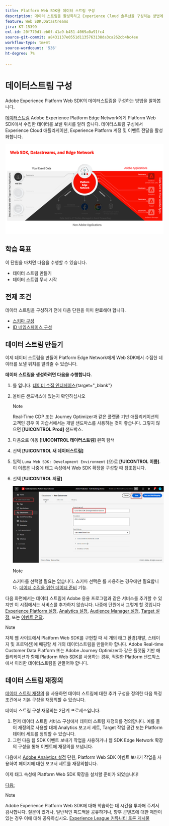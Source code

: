 ```yaml
---
title: Platform Web SDK용 데이터 스트림 구성
description: 데이터 스트림을 활성화하고 Experience Cloud 솔루션을 구성하는 방법에 대해 알아봅니다. 이 수업은 Web SDK를 사용하여 Adobe Experience Cloud 구현 튜토리얼의 일부입니다.
feature: Web SDK,Datastreams
jira: KT-15399
exl-id: 20f770d1-eb0f-41a9-b451-4069a0a91fc4
source-git-commit: a8431137e0551d1135763138da3ca262cb4bc4ee
workflow-type: tm+mt
source-wordcount: '536'
ht-degree: 7%

---
```


# 데이터스트림 구성

Adobe Experience Platform Web SDK의 데이터스트림을 구성하는 방법을 알아봅니다.

[데이터스트림](https://experienceleague.adobe.com/en/docs/experience-platform/datastreams/overview) Adobe Experience Platform Edge Network에게 Platform Web SDK에서 수집한 데이터를 보낼 위치를 알려 줍니다. 데이터스트림 구성에서 Experience Cloud 애플리케이션, Experience Platform 계정 및 이벤트 전달을 활성화합니다.

![웹 SDK, 데이터스트림 및 Edge Network 다이어그램](assets/dc-websdk-datastreams.png)

## 학습 목표

이 단원을 마치면 다음을 수행할 수 있습니다.

* 데이터 스트림 만들기
* 데이터 스트림 무시 시작

## 전제 조건

데이터 스트림을 구성하기 전에 다음 단원을 이미 완료해야 합니다.

* [스키마 구성](configure-schemas.md)
* [ID 네임스페이스 구성](configure-identities.md)

## 데이터 스트림 만들기

이제 데이터 스트림을 만들어 Platform Edge Network에게 Web SDK에서 수집한 데이터를 보낼 위치를 알려줄 수 있습니다.

**데이터 스트림을 생성하려면 다음을 수행합니다.**

1. 를 엽니다. [데이터 수집 인터페이스](https://launch.adobe.com/){target="_blank"}
1. 올바른 샌드박스에 있는지 확인하십시오

   >[!NOTE]
   >
   >Real-Time CDP 또는 Journey Optimizer과 같은 플랫폼 기반 애플리케이션의 고객인 경우 이 자습서에서는 개발 샌드박스를 사용하는 것이 좋습니다. 그렇지 않으면 **[!UICONTROL Prod]** 샌드박스.

1. 다음으로 이동 **[!UICONTROL 데이터스트림]** 왼쪽 탐색
1. 선택 **[!UICONTROL 새 데이터스트림]**
1. 입력 `Luma Web SDK: Development Environment` (으)로 **[!UICONTROL 이름]**. 이 이름은 나중에 태그 속성에서 Web SDK 확장을 구성할 때 참조됩니다.
1. 선택 **[!UICONTROL 저장]**

   ![데이터 스트림 만들기](assets/datastream-create-new-datastream.png)

   >[!NOTE]
   >
   >스키마를 선택할 필요는 없습니다. 스키마 선택은 를 사용하는 경우에만 필요합니다. [데이터 수집을 위한 데이터 준비](/help/data-collection/edge/data-prep.md) 기능.

다음 화면에서는 데이터 스트림에 Adobe 응용 프로그램과 같은 서비스를 추가할 수 있지만 이 시점에서는 서비스를 추가하지 않습니다. 나중에 단원에서 그렇게 할 것입니다 [Experience Platform 설정](setup-experience-platform.md), [Analytics 설정](setup-analytics.md), [Audience Manager 설정](setup-audience-manager.md), [Target 설정](setup-target.md), 또는 [이벤트 전달](setup-event-forwarding.md).

>[!NOTE]
>
>자체 웹 사이트에서 Platform Web SDK를 구현할 때 세 개의 태그 환경(개발, 스테이지 및 프로덕션)에 매핑할 세 개의 데이터스트림을 만들어야 합니다. Adobe Real-time Customer Data Platform 또는 Adobe Journey Optimizer과 같은 플랫폼 기반 애플리케이션과 함께 Platform Web SDK를 사용하는 경우, 적절한 Platform 샌드박스에서 이러한 데이터스트림을 만들어야 합니다.

## 데이터 스트림 재정의

[데이터 스트림 재정의](https://experienceleague.adobe.com/en/docs/experience-platform/datastreams/overrides) 을 사용하면 데이터 스트림에 대한 추가 구성을 정의한 다음 특정 조건에서 기본 구성을 재정의할 수 있습니다.

데이터 스트림 구성 재정의는 2단계 프로세스입니다.

1. 먼저 데이터 스트림 서비스 구성에서 데이터 스트림 재정의를 정의합니다. 예를 들어 재정의로 사용할 대체 Analytics 보고서 세트, Target 작업 공간 또는 Platform 데이터 세트를 정의할 수 있습니다.
1. 그런 다음 웹 SDK 이벤트 보내기 작업을 사용하거나 웹 SDK Edge Network 확장의 구성을 통해 이벤트에 재정의를 보냅니다.

다음에서 [Adobe Analytics 설정](setup-analytics.md) 단원, Platform Web SDK 이벤트 보내기 작업을 사용하여 페이지에 대한 보고서 세트를 재정의합니다.

이제 태그 속성에 Platform Web SDK 확장을 설치할 준비가 되었습니다!

[다음: ](install-web-sdk.md)

>[!NOTE]
>
>Adobe Experience Platform Web SDK에 대해 학습하는 데 시간을 투자해 주셔서 감사합니다. 질문이 있거나, 일반적인 피드백을 공유하거나, 향후 콘텐츠에 대한 제안이 있는 경우 이에 대해 공유하십시오. [Experience League 커뮤니티 토론 게시물](https://experienceleaguecommunities.adobe.com/t5/adobe-experience-platform-data/tutorial-discussion-implement-adobe-experience-cloud-with-web/td-p/444996)
